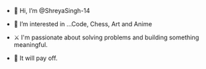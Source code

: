 - 👋 Hi, I’m @ShreyaSingh-14
- 👀 I’m interested in ...Code, Chess, Art and Anime

- ⚔️ I'm passionate about solving problems and building something meaningful.
- 💫 It will pay off.
<!---
ShreyaSingh-14/ShreyaSingh-14 is a ✨ special ✨ repository because its `README.md` (this file) appears on your GitHub profile.
You can click the Preview link to take a look at your changes.
--->
